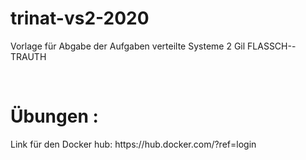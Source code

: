 # trinat-vs2-2020

Vorlage für Abgabe der Aufgaben verteilte Systeme 2 Gil FLASSCH--TRAUTH

<br>


<h1> Übungen :</h1>
Link für den Docker hub:
https://hub.docker.com/?ref=login

